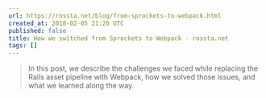 ```yaml
---
url: https://rossta.net/blog/from-sprockets-to-webpack.html
created_at: 2018-02-05 21:20 UTC
published: false
title: How we switched from Sprockets to Webpack - rossta.net
tags: []
---
```


<blockquote>In this post, we describe the challenges we faced while replacing the Rails asset pipeline with Webpack, how we solved those issues, and what we learned along the way.</blockquote>
